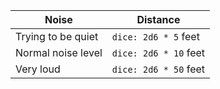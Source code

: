 | **Noise**          | **Distance**          |
| ------------------ | --------------------- |
| Trying to be quiet | `dice: 2d6 * 5` feet  |
| Normal noise level | `dice: 2d6 * 10` feet |
| Very loud          | `dice: 2d6 * 50` feet |